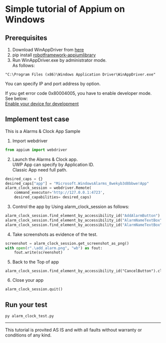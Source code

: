 # Simple tutorial of Appium on Windows

## Prerequisites

1. Download WinAppDriver from [here](https://github.com/Microsoft/WinAppDriver/releases)
1. pip install [robotframework-appiumlibrary](https://github.com/serhatbolsu/robotframework-appiumlibrary)
1. Run WinAppDriver.exe by administrator mode.  
As follows:
```
"C:\Program Files (x86)\Windows Application Driver\WinAppDriver.exe"
```
You can specify IP and port address by option.  
  
If you get error code 0x80004005, you have to enable developer mode.  
See below:  
[Enable your device for development](https://docs.microsoft.com/ja-jp/windows/uwp/get-started/enable-your-device-for-development)

## Implement test case

This is a Alarms & Clock App Sample
1. Import webdriver
```python
from appium import webdriver
```
2. Launch the Alarms & Clock app.  
UWP App can specify by Application ID.  
Classic App need full path.
```python
desired_caps = {}
desired_caps["app"] = "Microsoft.WindowsAlarms_8wekyb3d8bbwe!App"
alarm_clock_session = webdriver.Remote(
    command_executor='http://127.0.0.1:4723',
    desired_capabilities= desired_caps)
```
3. Control the app by Using alarm_clock_session as follows:
```python
alarm_clock_session.find_element_by_accessibility_id("AddAlarmButton").click();
alarm_clock_session.find_element_by_accessibility_id("AlarmNameTextBox").clear();
alarm_clock_session.find_element_by_accessibility_id("AlarmNameTextBox").send_keys("Alarm & Clock Test");
```
4. Take screenshots as evidence of the test.
```python
screenshot = alarm_clock_session.get_screenshot_as_png()
with open(r".\add_alarm.png", "wb") as fout:
    fout.write(screenshot)
```
5. Back to the Top of app
```
alarm_clock_session.find_element_by_accessibility_id("CancelButton").click();
```
6. Close your app
```python
alarm_clock_session.quit()
```

## Run your test

```
py alarm_clock_test.py
```

* * *

This tutorial is provited AS IS and with all faults without warranty or conditions of any kind.
